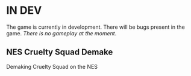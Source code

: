 # IN DEV

The game is currently in development. There will be bugs present in the game. *There is no gameplay at the moment*.

## NES Cruelty Squad Demake
 Demaking Cruelty Squad on the NES
